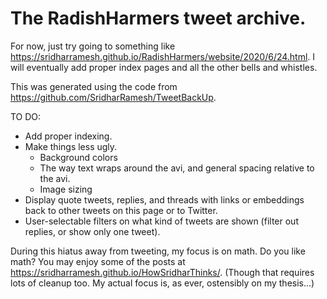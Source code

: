 
# The RadishHarmers tweet archive.

For now, just try going to something like <https://sridharramesh.github.io/RadishHarmers/website/2020/6/24.html>. I will eventually add proper index pages and all the other bells and whistles.

This was generated using the code from <https://github.com/SridharRamesh/TweetBackUp>.

TO DO:
* Add proper indexing.
* Make things less ugly.
  * Background colors
  * The way text wraps around the avi, and general spacing relative to the avi.
  * Image sizing
* Display quote tweets, replies, and threads with links or embeddings back to other tweets on this page or to Twitter.
* User-selectable filters on what kind of tweets are shown (filter out replies, or show only one tweet).

During this hiatus away from tweeting, my focus is on math. Do you like math? You may enjoy some of the posts at <https://sridharramesh.github.io/HowSridharThinks/>. (Though that requires lots of cleanup too. My actual focus is, as ever, ostensibly on my thesis...)